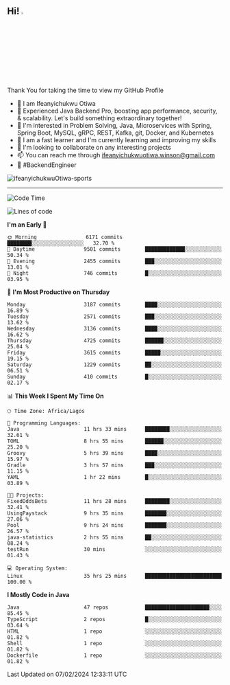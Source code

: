 <!-- BLOG-POST-LIST:START --><!-- BLOG-POST-LIST:END -->

## Hi! <img src="https://media.giphy.com/media/hvRJCLFzcasrR4ia7z/giphy.gif" width="4%"> 

Thank You for taking the time to view my GitHub Profile

- 👋 I am Ifeanyichukwu Otiwa
- 🚀 Experienced Java Backend Pro, boosting app performance, security, & scalability. Let's build something extraordinary together!
- 👀 I'm interested in Problem Solving, Java, Microservices with Spring, Spring Boot, MySQL, gRPC, REST, Kafka, git, Docker, and Kubernetes
- 🌱 I am a fast learner and I'm currently learning and improving my skills
- 💞️ I'm looking to collaborate on any interesting projects
- 📫 You can reach me through ifeanyichukwuotiwa.winson@gmail.com
- 🚀 #BackendEngineer

<p align="left" marginTop="10px"> <img src="https://komarev.com/ghpvc/?username=ifeanyichukwuOtiwa-sports&label=Profile%20views&color=0e75b6&style=for-the-badge" alt="ifeanyichukwuOtiwa-sports" /> </p>

***

<!--START_SECTION:waka-->
![Code Time](http://img.shields.io/badge/Code%20Time-2%2C222%20hrs%2027%20mins-blue)

![Lines of code](https://img.shields.io/badge/From%20Hello%20World%20I%27ve%20Written-5.4%20million%20lines%20of%20code-blue)

**I'm an Early 🐤** 

```text
🌞 Morning                6171 commits        ████████░░░░░░░░░░░░░░░░░   32.70 % 
🌆 Daytime                9501 commits        █████████████░░░░░░░░░░░░   50.34 % 
🌃 Evening                2455 commits        ███░░░░░░░░░░░░░░░░░░░░░░   13.01 % 
🌙 Night                  746 commits         █░░░░░░░░░░░░░░░░░░░░░░░░   03.95 % 
```
📅 **I'm Most Productive on Thursday** 

```text
Monday                   3187 commits        ████░░░░░░░░░░░░░░░░░░░░░   16.89 % 
Tuesday                  2571 commits        ███░░░░░░░░░░░░░░░░░░░░░░   13.62 % 
Wednesday                3136 commits        ████░░░░░░░░░░░░░░░░░░░░░   16.62 % 
Thursday                 4725 commits        ██████░░░░░░░░░░░░░░░░░░░   25.04 % 
Friday                   3615 commits        █████░░░░░░░░░░░░░░░░░░░░   19.15 % 
Saturday                 1229 commits        ██░░░░░░░░░░░░░░░░░░░░░░░   06.51 % 
Sunday                   410 commits         █░░░░░░░░░░░░░░░░░░░░░░░░   02.17 % 
```


📊 **This Week I Spent My Time On** 

```text
🕑︎ Time Zone: Africa/Lagos

💬 Programming Languages: 
Java                     11 hrs 33 mins      ████████░░░░░░░░░░░░░░░░░   32.61 % 
TOML                     8 hrs 55 mins       ██████░░░░░░░░░░░░░░░░░░░   25.20 % 
Groovy                   5 hrs 39 mins       ████░░░░░░░░░░░░░░░░░░░░░   15.97 % 
Gradle                   3 hrs 57 mins       ███░░░░░░░░░░░░░░░░░░░░░░   11.15 % 
YAML                     1 hr 22 mins        █░░░░░░░░░░░░░░░░░░░░░░░░   03.89 % 

🐱‍💻 Projects: 
FixedOddsBets            11 hrs 28 mins      ████████░░░░░░░░░░░░░░░░░   32.41 % 
UsingPaystack            9 hrs 35 mins       ███████░░░░░░░░░░░░░░░░░░   27.06 % 
Pool                     9 hrs 24 mins       ███████░░░░░░░░░░░░░░░░░░   26.57 % 
java-statistics          2 hrs 55 mins       ██░░░░░░░░░░░░░░░░░░░░░░░   08.24 % 
testRun                  30 mins             ░░░░░░░░░░░░░░░░░░░░░░░░░   01.43 % 

💻 Operating System: 
Linux                    35 hrs 25 mins      █████████████████████████   100.00 % 
```

**I Mostly Code in Java** 

```text
Java                     47 repos            █████████████████████░░░░   85.45 % 
TypeScript               2 repos             █░░░░░░░░░░░░░░░░░░░░░░░░   03.64 % 
HTML                     1 repo              ░░░░░░░░░░░░░░░░░░░░░░░░░   01.82 % 
Shell                    1 repo              ░░░░░░░░░░░░░░░░░░░░░░░░░   01.82 % 
Dockerfile               1 repo              ░░░░░░░░░░░░░░░░░░░░░░░░░   01.82 % 
```




 Last Updated on 07/02/2024 12:33:11 UTC
<!--END_SECTION:waka-->

<!--
<p align="center">
![trophy](https://github-profile-trophy.vercel.app/?username=ifeanyichukwuOtiwa-sports&theme=onedark) (https://github.com/ryo-ma/github-profile-trophy)
</p>
-->

<!---
ifeanyi-otiwa/ifeanyi-otiwa is a ✨ special ✨ repository because its `README.md` (this file) appears on your GitHub profile.
You can click the Preview link to take a look at your changes.
--->
